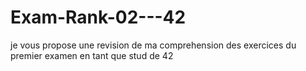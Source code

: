 # Exam-Rank-02---42
je vous propose une revision de ma comprehension des exercices du premier examen en tant que stud de 42 
